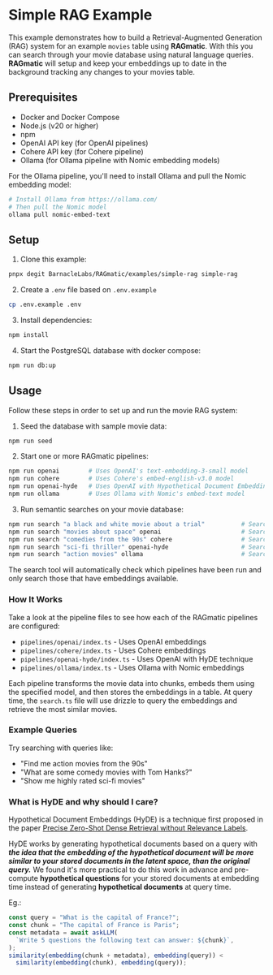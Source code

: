 # Simple RAG Example

This example demonstrates how to build a Retrieval-Augmented Generation (RAG) system for an example `movies` table using **RAGmatic**. With this you can search through your movie database using natural language queries. **RAGmatic** will setup and keep your embeddings up to date in the background tracking any changes to your movies table.

## Prerequisites

- Docker and Docker Compose
- Node.js (v20 or higher)
- npm
- OpenAI API key (for OpenAI pipelines)
- Cohere API key (for Cohere pipeline)
- Ollama (for Ollama pipeline with Nomic embedding models)

For the Ollama pipeline, you'll need to install Ollama and pull the Nomic embedding model:

```bash
# Install Ollama from https://ollama.com/
# Then pull the Nomic model
ollama pull nomic-embed-text
```

## Setup

1. Clone this example:

```bash
pnpx degit BarnacleLabs/RAGmatic/examples/simple-rag simple-rag
```

2. Create a `.env` file based on `.env.example`

```bash
cp .env.example .env
```

3. Install dependencies:

```bash
npm install
```

4. Start the PostgreSQL database with docker compose:

```bash
npm run db:up
```

## Usage

Follow these steps in order to set up and run the movie RAG system:

1. Seed the database with sample movie data:

```bash
npm run seed
```

2. Start one or more RAGmatic pipelines:

```bash
npm run openai        # Uses OpenAI's text-embedding-3-small model
npm run cohere        # Uses Cohere's embed-english-v3.0 model
npm run openai-hyde   # Uses OpenAI with Hypothetical Document Embeddings
npm run ollama        # Uses Ollama with Nomic's embed-text model
```

3. Run semantic searches on your movie database:

```bash
npm run search "a black and white movie about a trial"          # Searches across all available pipelines
npm run search "movies about space" openai                      # Search using only OpenAI pipeline
npm run search "comedies from the 90s" cohere                   # Search using only Cohere pipeline
npm run search "sci-fi thriller" openai-hyde                    # Search using only OpenAI-Hyde pipeline
npm run search "action movies" ollama                           # Search using only Ollama/Nomic pipeline
```

The search tool will automatically check which pipelines have been run and only search those that have embeddings available.

### How It Works

Take a look at the pipeline files to see how each of the RAGmatic pipelines are configured:

- `pipelines/openai/index.ts` - Uses OpenAI embeddings
- `pipelines/cohere/index.ts` - Uses Cohere embeddings
- `pipelines/openai-hyde/index.ts` - Uses OpenAI with HyDE technique
- `pipelines/ollama/index.ts` - Uses Ollama with Nomic embeddings

Each pipeline transforms the movie data into chunks, embeds them using the specified model, and then stores the embeddings in a table. At query time, the `search.ts` file will use drizzle to query the embeddings and retrieve the most similar movies.

### Example Queries

Try searching with queries like:

- "Find me action movies from the 90s"
- "What are some comedy movies with Tom Hanks?"
- "Show me highly rated sci-fi movies"

### What is HyDE and why should I care?

Hypothetical Document Embeddings (HyDE) is a technique first proposed in the paper [Precise Zero-Shot Dense Retrieval without Relevance Labels](https://arxiv.org/abs/2212.10496).

HyDE works by generating hypothetical documents based on a query with **_the idea that the embedding of the hypothetical document will be more similar to your stored documents in the latent space, than the original query._** We found it's more practical to do this work in advance and pre-compute **hypothetical questions** for your stored documents at embedding time instead of generating **hypothetical documents** at query time.

Eg.:

```js
const query = "What is the capital of France?";
const chunk = "The capital of France is Paris";
const metadata = await askLLM(
  `Write 5 questions the following text can answer: ${chunk}`,
);
similarity(embedding(chunk + metadata), embedding(query)) <
  similarity(embedding(chunk), embedding(query));
```
